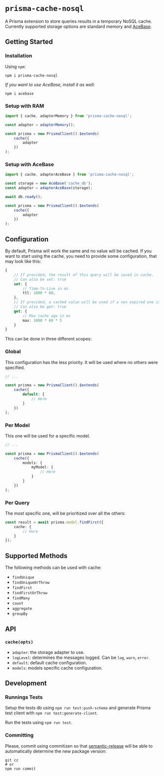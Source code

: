 # `prisma-cache-nosql`

A Prisma extension to store queries results in a temporary NoSQL cache. Currently supported storage options are standard memory and [AceBase](https://github.com/appy-one/acebase).

## 	Getting Started

### Installation

Using `npm`:

```
npm i prisma-cache-nosql
```

_If you want to use AceBase, install it as well:_

```
npm i acebase
```

### Setup with RAM

```ts
import { cache, adapterMemory } from 'prisma-cache-nosql';

const adapter = adapterMemory();

const prisma = new PrismaClient().$extends(
	cache({
		adapter
	})
);
```

### Setup with AceBase

```ts
import { cache, adapterAceBase } from 'prisma-cache-nosql';

const storage = new AceBase('cache_db');
const adapter = adapterAceBase(storage);

await db.ready();

const prisma = new PrismaClient().$extends(
	cache({
		adapter
	})
);
```

## Configuration

By default, Prisma will work the same and no value will be cached. If you want to start using the cache, you need to provide some configuration, that may look like this:

```ts
{
	// If provided, the result of this query will be saved in cache.
	// Can also be set: true
	set: {
		// Time-To-Live in ms
		ttl: 1000 * 60,
	},
	// If provided, a cached value will be used if a non expired one is found
	// Can also be get: true
	get: {
		// Max cache age in ms
		max: 1000 * 60 * 5
	}
}
```

This can be done in three different scopes:

### Global

This configuration has the less priority. It will be used where no others were specified.

```ts
// ...

const prisma = new PrismaClient().$extends(
	cache({
		default: {
			// Here
		}
	})
);
```

### Per Model

This one will be used for a specific model.

```ts
// ...

const prisma = new PrismaClient().$extends(
	cache({
		models: {
			myModel: {
				// Here
			}
		}
	})
);
```

### Per Query

The most specific one, will be prioritized over all the others:

```ts
const result = await prisma.model.findFirst({
	cache: {
		// Here
	}
});
```

## Supported Methods

The following methods can be used with cache:

- `findUnique`
- `findUniqueOrThrow`
- `findFirst`
- `findFirstOrThrow`
- `findMany`
- `count`
- `aggregate`
- `groupBy`

## API

### `cache(opts)`

- `adapter`: the storage adapter to use.
- `logLevel`: determines the messages logged. Can be `log`, `warn`, `error`.
- `default`: default cache configuration.
- `models`: models specific cache configuration.


## Development

### Runnings Tests

Setup the tests db using `npm run test:push-schema` and generate Prisma test client with `npm run test:generate-client`.

Run the tests using `npm run test`.

### Committing

Please, commit using commitizen so that [semantic-release](https://github.com/semantic-release/semantic-release) will be able to automatically determine the new package version:

```
git cz
# or
npm run commit
```
